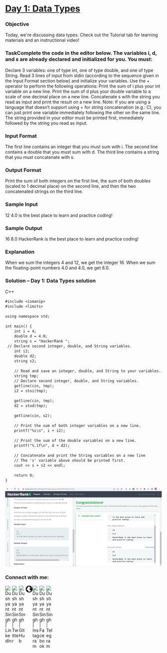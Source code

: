 # [Day 1: Data Types](https://www.hackerrank.com)

### Objective
Today, we're discussing data types. Check out the Tutorial tab for learning materials and an instructional video!

### TaskComplete the code in the editor below. The variables i, d, and s are already declared and initialized for you. You must:

Declare 3 variables: one of type int, one of type double, and one of type String.
Read 3 lines of input from stdin (according to the sequence given in the Input Format section below) and initialize your  variables.
Use the + operator to perform the following operations:
Print the sum of i plus your int variable on a new line.
Print the sum of d plus your double variable to a scale of one decimal place on a new line.
Concatenate s with the string you read as input and print the result on a new line.
Note: If you are using a language that doesn’t support using + for string concatenation (e.g.: C), you can just print one variable immediately following the other on the same line. The string provided in your editor must be printed first, immediately followed by the string you read as input.

### Input Format
The first line contains an integer that you must sum with i.
The second line contains a double that you must sum with d.
The third line contains a string that you must concatenate with s.

### Output Format
Print the sum of both integers on the first line, the sum of both doubles (scaled to 1 decimal place) on the second line, and then the two concatenated strings on the third line.


### Sample Input

12
4.0
is the best place to learn and practice coding!
### Sample Output

16
8.0
HackerRank is the best place to learn and practice coding!
### Explanation

When we sum the integers 4 and 12, we get the integer 16.
When we sum the floating-point numbers 4.0 and 4.0, we get 8.0.

### Solution – Day 1: Data Types solution


C++

```#include <iostream>
#include <iomanip>
#include <limits>

using namespace std;

int main() {
    int i = 4;
    double d = 4.0;
    string s = "HackerRank ";
 // Declare second integer, double, and String variables.
    int i2;
    double d2;
    string s2;

    // Read and save an integer, double, and String to your variables.
    string tmp;
    // Declare second integer, double, and String variables. 
    getline(cin, tmp);
    i2 = stoi(tmp);

    getline(cin, tmp);
    d2 = stod(tmp);

    getline(cin, s2);

    // Print the sum of both integer variables on a new line.
    printf("%i\n", i + i2);

    // Print the sum of the double variables on a new line.
    printf("%.1f\n", d + d2);

    // Concatenate and print the String variables on a new line
    // The 's' variable above should be printed first.
    cout << s + s2 << endl;

    return 0;
}
```
![photo](https://github.com/Dushyantsingh-ds/30-Days-of-Code-hackerrank/blob/main/Content/Results/Day1.png)




### Connect with me:

[<img align="left" alt="Dushyant Singh | LinkedIn" width="22px" src="https://cdn.jsdelivr.net/npm/simple-icons@v3/icons/linkedin.svg" />][linkedin]
[<img align="left" alt="Dushyant Singh | Twitter" width="22px" src="https://cdn.jsdelivr.net/npm/simple-icons@v3/icons/twitter.svg" />][twitter]
[<img align="left" alt="Dushyant Singh | GitHub" width="22px" src="https://cdn.jsdelivr.net/npm/simple-icons@v3/icons/medium.svg" />][github]
[<img align="left" alt="Dushyant Singh | Medium" width="22px" src="https://raw.githubusercontent.com/iconic/open-iconic/master/svg/globe.svg" />][medium]
[<img align="left" alt="Dushyant Singh | Instagram" width="22px" src="https://cdn.jsdelivr.net/npm/simple-icons@v3/icons/instagram.svg" />][instagram]
[<img align="left" alt="Dushyant Singh | Facebook" width="22px" src="https://cdn.jsdelivr.net/npm/simple-icons@v3/icons/facebook.svg" />][facebook]
[<img align="left" alt="Dushyant Singh | Telegram" width="22px" src="https://cdn.jsdelivr.net/npm/simple-icons@v3/icons/telegram.svg" />][telegram]

<br />

[medium]: https://dushyantsingh-ds.medium.com/
[linkedin]: https://linkedin.com/in/dushyantsingh-ds/
[instagram]: https://www.instagram.com/dushyantsingh.ds/
[twitter]: https://twitter.com/dushyantsingh_d
[facebook]: https://www.facebook.com/dushyantsingh.india
[github]: https://github.com/Dushyantsingh-ds
[telegram]: https://t.me/dushyantsingh_d

